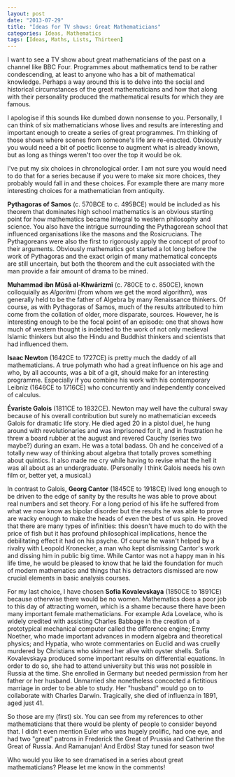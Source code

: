 ```yaml
---
layout: post
date: "2013-07-29"
title: "Ideas for TV shows: Great Mathematicians"
categories: Ideas, Mathematics
tags: [Ideas, Maths, Lists, Thirteen]
---
```


I want to see a TV show about great mathematicians of the past on a channel like BBC Four. Programmes about mathematics tend to be rather condescending, at least to anyone who has a bit of mathematical knowledge. Perhaps a way around this is to delve into the social and historical circumstances of the great mathematicians and how that along with their personality produced the mathematical results for which they are famous.

I apologise if this sounds like dumbed down nonsense to you. Personally, I can think of six mathematicians whose lives and results are interesting and important enough to create a series of great programmes. I'm thinking of those shows where scenes from someone's life are re-enacted. Obviously you would need a bit of poetic license to augment what is already known, but as long as things weren't too over the top it would be ok.

I've put my six choices in chronological order. I am not sure you would need to do that for a series because if you were to make six more choices, they probably would fall in and these choices. For example there are many more interesting choices for a mathematician from antiquity.

**Pythagoras of Samos** (c. 570BCE to c. 495BCE) would be included as his theorem that dominates high school mathematics is an obvious starting point for how mathematics became integral to western philosophy and science. You also have the intrigue surrounding the Pythagorean school that influenced organisations like the masons and the Rosicrucians. The Pythagoreans were also the first to rigorously apply the concept of proof to their arguments. Obviously mathematics got started a lot long before the work of Pythagoras and the exact origin of many mathematical concepts are still uncertain, but both the theorem and the cult associated with the man provide a fair amount of drama to be mined.

**Muhammad ibn Mūsā al-Khwārizmī** (c. 780CE to c. 850CE), known colloquially as _Algoritmi_ (from whom we get the word algorithm), was generally held to be the father of Algebra by many Renaissance thinkers. Of course, as with Pythagoras of Samos, much of the results attributed to him come from the collation of older, more disparate, sources. However, he is interesting enough to be the focal point of an episode: one that shows how much of western thought is indebted to the work of not only medieval Islamic thinkers but also the Hindu and Buddhist thinkers and scientists that had influenced them.

**Isaac Newton** (1642CE to 1727CE) is pretty much the daddy of all mathematicians. A true polymath who had a great influence on his age and who, by all accounts, was a bit of a git, should make for an interesting programme. Especially if you combine his work with his contemporary Leibniz (1646CE to 1716CE) who concurrently and independently conceived of calculus.

**Évariste Galois** (1811CE to 1832CE). Newton may well have the cultural sway because of his overall contribution but surely no mathematician exceeds Galois for dramatic life story. He died aged 20 in a pistol duel, he hung around with revolutionaries and was imprisoned for it, and in frustration he threw a board rubber at the august and revered Cauchy (series two maybe?) during an exam. He was a total badass. Oh and he conceived of a totally new way of thinking about algebra that totally proves something about quintics. It also made me cry while having to revise what the hell it was all about as an undergraduate. (Personally I think Galois needs his own film or, better yet, a musical.)

In contrast to Galois, **Georg Cantor** (1845CE to 1918CE) lived long enough to be driven to the edge of sanity by the results he was able to prove about real numbers and set theory. For a long period of his life he suffered from what we now know as bipolar disorder but the results he was able to prove are wacky enough to make the heads of even the best of us spin. He proved that there are many types of infinities: this doesn't have much to do with the price of fish but it has profound philosophical implications, hence the debilitating effect it had  on his psyche. Of course he wasn't helped by a rivalry with Leopold Kronecker, a man who kept dismissing Cantor's work and dissing him in public big time. While Cantor was not a happy man in his life time, he would be pleased to know that he laid the foundation for much of modern mathematics and things that his detractors dismissed are now crucial elements in basic analysis courses.

For my last choice, I have chosen **Sofia Kovalevskaya** (1850CE to 1891CE) because otherwise there would be no women. Mathematics does a poor job to this day of attracting women, which is a shame because there have been many important female mathematicians. For example Ada Lovelace, who is widely credited with assisting Charles Babbage in the creation of a prototypical mechanical computer called the difference engine; Emmy Noether, who made important advances in modern algebra and theoretical physics; and Hypatia, who wrote commentaries on Euclid and was cruelly murdered by Christians who skinned her alive with oyster shells. Sofia Kovalevskaya produced some important results on differential equations. In order to do so, she had to attend university but this was not possible in Russia at the time. She enrolled in Germany but needed permission from her father or her husband. Unmarried she nonetheless concocted a fictitious marriage in order to be able to study. Her "husband" would go on to collaborate with Charles Darwin. Tragically, she died of influenza in 1891, aged just 41.

So those are my (first) six. You can see from my references to other mathematicians that there would be plenty of people to consider beyond that. I didn't even mention Euler who was hugely prolific, had one eye, and had two "great" patrons in Frederick the Great of Prussia and Catherine the Great of Russia. And Ramanujan! And Erdös! Stay tuned for season two!

Who would you like to see dramatised in a series about great mathematicians? Please let me know in the comments!
